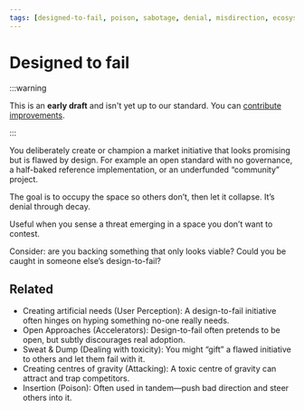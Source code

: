 ```yaml
---
tags: [designed-to-fail, poison, sabotage, denial, misdirection, ecosystem manipulation]
---
```


# Designed to fail

:::warning

This is an **early draft** and isn't yet up to our standard.
You can [contribute improvements](https://github.com/dave1010/wardley-leadership-strategies).

:::


You deliberately create or champion a market initiative that looks promising but is flawed by design. For example an open standard with no governance, a half-baked reference implementation, or an underfunded “community” project.

The goal is to occupy the space so others don’t, then let it collapse. It’s denial through decay.

Useful when you sense a threat emerging in a space you don’t want to contest.

Consider: are you backing something that only looks viable? Could you be caught in someone else’s design-to-fail?

## Related

- Creating artificial needs (User Perception): A design-to-fail initiative often hinges on hyping something no-one really needs.
- Open Approaches (Accelerators): Design-to-fail often pretends to be open, but subtly discourages real adoption.
- Sweat & Dump (Dealing with toxicity): You might “gift” a flawed initiative to others and let them fail with it.
- Creating centres of gravity (Attacking): A toxic centre of gravity can attract and trap competitors.
- Insertion (Poison): Often used in tandem—push bad direction and steer others into it.
